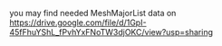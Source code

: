 you may find needed MeshMajorList data on https://drive.google.com/file/d/1GpI-45fFhuYShL_fPvhYxFNoTW3djOKC/view?usp=sharing